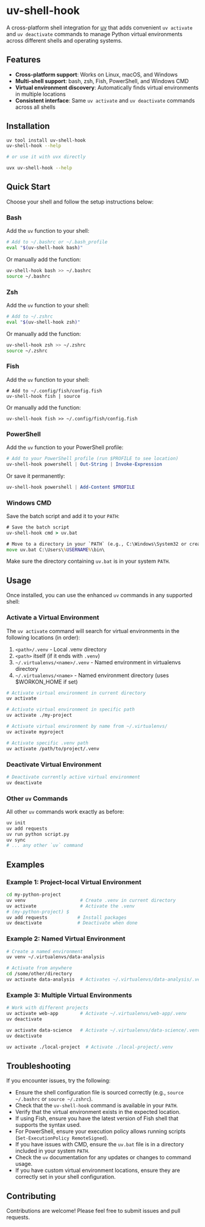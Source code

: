 # uv-shell-hook

A cross-platform shell integration for [uv](https://github.com/astral-sh/uv) that adds convenient
`uv activate` and `uv deactivate` commands to manage Python virtual environments across different
shells and operating systems.

## Features

- **Cross-platform support**: Works on Linux, macOS, and Windows
- **Multi-shell support**: bash, zsh, Fish, PowerShell, and Windows CMD
- **Virtual environment discovery**: Automatically finds virtual environments in multiple locations
- **Consistent interface**: Same `uv activate` and `uv deactivate` commands across all shells

## Installation

```bash
uv tool install uv-shell-hook
uv-shell-hook --help

# or use it with uvx directly

uvx uv-shell-hook --help
```

## Quick Start

Choose your shell and follow the setup instructions below:

### Bash

Add the `uv` function to your shell:

```bash
# Add to ~/.bashrc or ~/.bash_profile
eval "$(uv-shell-hook bash)"
```

Or manually add the function:

```bash
uv-shell-hook bash >> ~/.bashrc
source ~/.bashrc
```

### Zsh

Add the `uv` function to your shell:

```zsh
# Add to ~/.zshrc
eval "$(uv-shell-hook zsh)"
```

Or manually add the function:

```zsh
uv-shell-hook zsh >> ~/.zshrc
source ~/.zshrc
```

### Fish

Add the `uv` function to your shell:

```fish
# Add to ~/.config/fish/config.fish
uv-shell-hook fish | source
```

Or manually add the function:

```fish
uv-shell-hook fish >> ~/.config/fish/config.fish
```

### PowerShell

Add the `uv` function to your PowerShell profile:

```powershell
# Add to your PowerShell profile (run $PROFILE to see location)
uv-shell-hook powershell | Out-String | Invoke-Expression
```

Or save it permanently:

```powershell
uv-shell-hook powershell | Add-Content $PROFILE
```

### Windows CMD

Save the batch script and add it to your `PATH`:

```cmd
# Save the batch script
uv-shell-hook cmd > uv.bat

# Move to a directory in your `PATH` (e.g., C:\Windows\System32 or create a local bin directory)
move uv.bat C:\Users\%USERNAME%\bin\
```

Make sure the directory containing `uv.bat` is in your system `PATH`.

## Usage

Once installed, you can use the enhanced `uv` commands in any supported shell:

### Activate a Virtual Environment

The `uv activate` command will search for virtual environments in the following locations (in
order):

1. `<path>/.venv` - Local .venv directory
2. `<path>` itself (if it ends with `.venv`)
3. `~/.virtualenvs/<name>/.venv` - Named environment in virtualenvs directory
4. `~/.virtualenvs/<name>` - Named environment directory (uses $WORKON_HOME if set)

```bash
# Activate virtual environment in current directory
uv activate

# Activate virtual environment in specific path
uv activate ./my-project

# Activate virtual environment by name from ~/.virtualenvs/
uv activate myproject

# Activate specific .venv path
uv activate /path/to/project/.venv
```

### Deactivate Virtual Environment

```bash
# Deactivate currently active virtual environment
uv deactivate
```

### Other `uv` Commands

All other `uv` commands work exactly as before:

```bash
uv init
uv add requests
uv run python script.py
uv sync
# ... any other `uv` command
```

## Examples

### Example 1: Project-local Virtual Environment

```bash
cd my-python-project
uv venv                    # Create .venv in current directory
uv activate                # Activate the .venv
# (my-python-project) $
uv add requests           # Install packages
uv deactivate             # Deactivate when done
```

### Example 2: Named Virtual Environment

```bash
# Create a named environment
uv venv ~/.virtualenvs/data-analysis

# Activate from anywhere
cd /some/other/directory
uv activate data-analysis  # Activates ~/.virtualenvs/data-analysis/.venv
```

### Example 3: Multiple Virtual Environments

```bash
# Work with different projects
uv activate web-app        # Activate ~/.virtualenvs/web-app/.venv
uv deactivate

uv activate data-science   # Activate ~/.virtualenvs/data-science/.venv
uv deactivate

uv activate ./local-project  # Activate ./local-project/.venv
```

## Troubleshooting

If you encounter issues, try the following:

- Ensure the shell configuration file is sourced correctly (e.g., `source ~/.bashrc` or
  `source ~/.zshrc`).
- Check that the `uv-shell-hook` command is available in your `PATH`.
- Verify that the virtual environment exists in the expected location.
- If using Fish, ensure you have the latest version of Fish shell that supports the syntax used.
- For PowerShell, ensure your execution policy allows running scripts
  (`Set-ExecutionPolicy RemoteSigned`).
- If you have issues with CMD, ensure the `uv.bat` file is in a directory included in your system
  `PATH`.
- Check the `uv` documentation for any updates or changes to command usage.
- If you have custom virtual environment locations, ensure they are correctly set in your shell
  configuration.

## Contributing

Contributions are welcome! Please feel free to submit issues and pull requests.
